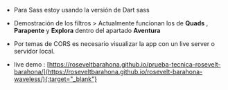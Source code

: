 - Para Sass estoy usando la versión de Dart sass
- Demostración de los filtros > Actualmente funcionan los de **Quads** , **Parapente** y **Explora** dentro del apartado **Aventura**

- Por temas de CORS es necesario visualizar la app con un live server o servidor local.

- live demo :
[https://roseveltbarahona.github.io/prueba-tecnica-rosevelt-barahona/](https://roseveltbarahona.github.io/rosevelt-barahona-waveless/){:target="_blank"}